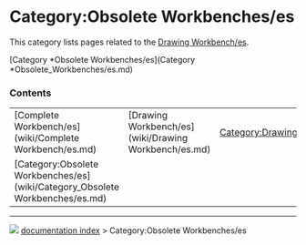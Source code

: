 # Category:Obsolete Workbenches/es
This category lists pages related to the [Drawing Workbench/es](Drawing_Workbench/es.md).

[Category   *Obsolete Workbenches/es](Category   *Obsolete_Workbenches/es.md)

### Contents

|     |     |     |
| --- | --- | --- |
| [Complete Workbench/es](wiki/Complete Workbench/es.md) | [Drawing Workbench/es](wiki/Drawing Workbench/es.md) | [Category:Drawing/es](wiki/Category_Drawing/es.md) |
| [Category:Obsolete Workbenches/es](wiki/Category_Obsolete Workbenches/es.md) |



---
![](images/Right_arrow.png) [documentation index](../README.md) > Category:Obsolete Workbenches/es
